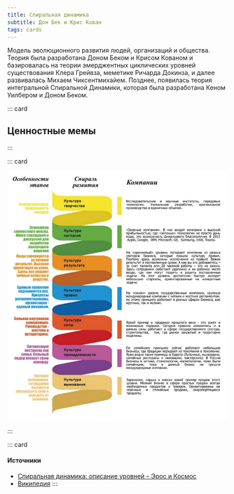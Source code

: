 ```yaml
---
title: Спиральная динамика
subtitle: Дон Бек и Крис Кован
tags: cards
---
```


Модель эволюционного развития людей, организаций и общества. Теория была разработана Доном Беком и Крисом Кованом и базировалась на теории эмерджентных циклических уровней существования Клера Грейвза, меметике Ричарда Докинза, и далее развивалась Михаем Чиксентмихайем. Позднее, появилась теория интегральной Спиральной Динамики, которая была разработана Кеном Уилбером и Доном Беком.

::: card

## Ценностные мемы

<spiral-levels />
:::

::: card

![](./spiral.jpeg)

:::

::: card

#### Источники

- [Спиральная динамика: описание уровней – Эрос и Космос ](https://eroskosmos.org/spiral-dynamics-levels-description-part-1/)
- [Википедия](https://ru.wikipedia.org/wiki/%D0%A1%D0%BF%D0%B8%D1%80%D0%B0%D0%BB%D1%8C%D0%BD%D0%B0%D1%8F_%D0%B4%D0%B8%D0%BD%D0%B0%D0%BC%D0%B8%D0%BA%D0%B0)
  :::
